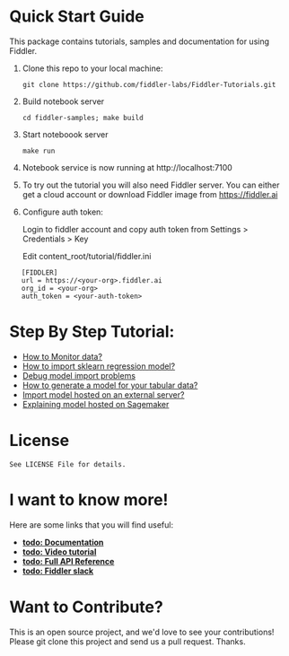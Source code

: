<a name="quick-start-guide"></a>
# Quick Start Guide

This package contains tutorials, samples and documentation for using Fiddler.

1. Clone this repo to your local machine:

   ```git clone https://github.com/fiddler-labs/Fiddler-Tutorials.git```

2. Build notebook server

   ```cd fiddler-samples; make build``` 

3. Start noteboook server

   ```make run```

4. Notebook service is now running at http://localhost:7100

5. To try out the tutorial you will also need Fiddler server. You can either get a cloud account or download Fiddler image from https://fiddler.ai 
   
6. Configure auth token:

   Login to fiddler account and copy auth token from Settings > Credentials > Key

   Edit content_root/tutorial/fiddler.ini

```
   [FIDDLER]
   url = https://<your-org>.fiddler.ai
   org_id = <your-org>
   auth_token = <your-auth-token>
```

<a name="step-by-step"></a>
# Step By Step Tutorial:

- [How to Monitor data?](https://github.com/fiddler-labs/fiddler-samples/blob/master/content_root/tutorial/01%20Monitor%20data%20using%20Fiddler.ipynb)
- [How to import sklearn regression model?](https://github.com/fiddler-labs/fiddler-samples/blob/master/content_root/tutorial/02_1%20How%20to%20upload%20a%20simple%20sklearn%20regression%20model.ipynb)
- [Debug model import problems](https://github.com/fiddler-labs/fiddler-samples/blob/master/content_root/tutorial/02_4%20How%20to%20debug%20model%20upload.ipynb)
- [How to generate a model for your tabular data?](https://github.com/fiddler-labs/fiddler-samples/blob/master/content_root/tutorial/03_automodel.ipynb)
- [Import model hosted on an external server?](https://github.com/fiddler-labs/fiddler-samples/blob/master/content_root/tutorial/04%20Import%20model%20hosted%20outside%20of%20Fiddler.ipynb)
- [Explaining model hosted on Sagemaker](https://github.com/fiddler-labs/fiddler-samples/blob/master/content_root/tutorial/09%20Importing%20model%20hosted%20on%20Sagemaker.ipynb)

   
<a name="license"></a>
# License

```
See LICENSE File for details. 
```

<a name="i-want-to-know-more"></a>
# I want to know more!

Here are some links that you will find useful:
* **[todo: Documentation](https://fiddler.ai)**
* **[todo: Video tutorial](https://fiddler.ai)**
* **[todo: Full API Reference](https://fiddler.ai)**
* **[todo: Fiddler slack](https://fiddler.ai)**


<a name="want-to-contribute"></a>
# Want to Contribute?

This is an open source project, and we'd love to see your contributions!
Please git clone this project and send us a pull request. Thanks.




   
   
